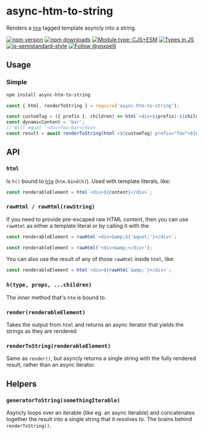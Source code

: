 # async-htm-to-string

Renders a [`htm`](https://www.npmjs.com/package/htm) tagged template asyncly into a string.

[![npm version](https://img.shields.io/npm/v/async-htm-to-string.svg?style=flat)](https://www.npmjs.com/package/async-htm-to-string)
[![npm downloads](https://img.shields.io/npm/dm/async-htm-to-string.svg?style=flat)](https://www.npmjs.com/package/async-htm-to-string)
[![Module type: CJS+ESM](https://img.shields.io/badge/module%20type-cjs%2Besm-brightgreen)](https://github.com/voxpelli/badges-cjs-esm)
[![Types in JS](https://img.shields.io/badge/types_in_js-yes-brightgreen)](https://github.com/voxpelli/types-in-js)
[![js-semistandard-style](https://img.shields.io/badge/code%20style-semistandard-brightgreen.svg)](https://github.com/voxpelli/eslint-config)
[![Follow @voxpelli](https://img.shields.io/twitter/follow/voxpelli?style=social)](https://twitter.com/voxpelli)

## Usage

### Simple

```bash
npm install async-htm-to-string
```

```javascript
const { html, renderToString } = require('async-htm-to-string');

const customTag = ({ prefix }, children) => html`<div>${prefix}-${children}</div>`;
const dynamicContent = 'bar';
// Will equal "<div>foo-bar</div>
const result = await renderToString(html`<${customTag} prefix="foo">${dynamicContent}</${customTag}>`);
```

## API

### `html`

Is `h()` bound to [`htm`](https://www.npmjs.com/package/htm) (`htm.bind(h)`). Used with template literals, like:

```javascript
const renderableElement = html`<div>${content}</div>`;
```

### `rawHtml / rawHtml(rawString)`

If you need to provide pre-escaped raw HTML content, then you can use `rawHtml` as either a template literal or by calling it with the

```javascript
const renderableElement = rawHtml`<div>&amp;${'&quot;'}</div>`;
```

```javascript
const renderableElement = rawHtml('<div>&amp;</div>');
```

You can also use the result of any of those `rawHtml` inside `html`, like:

```javascript
const renderableElement = html`<div>${rawHtml`&amp;`}</div>`;
```

### `h(type, props, ...children)`

The inner method that's `htm` is bound to.

### `render(renderableElement)`

Takes the output from `html` and returns an async iterator that yields the strings as they are rendered

### `renderToString(renderableElement)`

Same as `render()`, but asyncly returns a single string with the fully rendered result, rather than an async iterator.

## Helpers

### `generatorToString(somethingIterable)`

Asyncly loops over an iterable (like eg. an async iterable) and concatenates together the result into a single string that it resolves to. The brains behind `renderToString()`.
